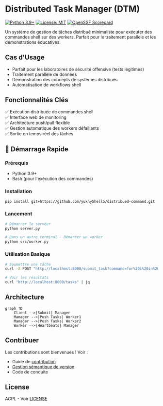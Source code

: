 # Distributed Task Manager (DTM)

[![Python 3.9+](https://img.shields.io/badge/python-3.9+-blue.svg)](https://www.python.org/downloads/)
[![License: MIT](https://img.shields.io/badge/License-MIT-yellow.svg)](https://opensource.org/licenses/MIT)
[![OpenSSF Scorecard](https://api.securityscorecards.dev/projects/github.com/votrecompte/distributed-task-manager/badge)](https://securityscorecards.dev/viewer/?uri=github.com/votrecompte/distributed-task-manager)

Un système de gestion de tâches distribué minimaliste pour exécuter des commandes shell sur des workers. Parfait pour le traitement parallèle et les démonstrations éducatives.


## Cas d'Usage
- Parfait pour les laboratoires de sécurité offensive (tests légitimes)
- Traitement parallèle de données
- Démonstration des concepts de systèmes distribués
- Automatisation de workflows shell

## Fonctionnalités Clés
✅ Exécution distribuée de commandes shell  
✅ Interface web de monitoring  
✅ Architecture push/pull flexible  
✅ Gestion automatique des workers défaillants  
✅ Sortie en temps réel des tâches  

## 🚀 Démarrage Rapide

### Prérequis
- Python 3.9+
- Bash (pour l'exécution des commandes)

### Installation
```bash
pip install git+https://github.com/yukhyShell5/distribued-command.git
```

### Lancement
```bash
# Démarrer le serveur
python server.py

# Dans un autre terminal - Démarrer un worker
python src/worker.py
```

### Utilisation Basique
```bash
# Soumettre une tâche
curl -X POST "http://localhost:8000/submit_task?command=for%20i%20in%20{1..5}%3B%20do%20echo%20%22Step%20%24i%22%3B%20sleep%201%3B%20done"

# Voir les résultats
curl "http://localhost:8000/tasks" | jq
```

## Architecture
```
graph TD
    Client -->|Submit| Manager
    Manager -->|Push Tasks| Worker1
    Manager -->|Push Tasks| Worker2
    Worker -->|Heartbeats| Manager
```

## Contribuer
Les contributions sont bienvenues ! Voir :

- Guide de [contribution](CONTRIBUTING.md)
- [Gestion sémantique de version](https://semver.org/lang/fr/)
- Code de conduite

## License
AGPL - Voir [LICENSE](LICENSE)